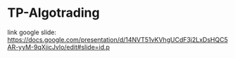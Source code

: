 # TP-Algotrading

link google slide: https://docs.google.com/presentation/d/14NVT51vKVhgUCdF3j2LxDsHQC5AR-yyM-9qXjicJvlo/edit#slide=id.p
